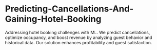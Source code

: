 # Predicting-Cancellations-And-Gaining-Hotel-Booking
Addressing hotel booking challenges with ML. We predict cancellations, optimize occupancy, and boost revenue by analyzing guest behavior and historical data. Our solution enhances profitability and guest satisfaction.
